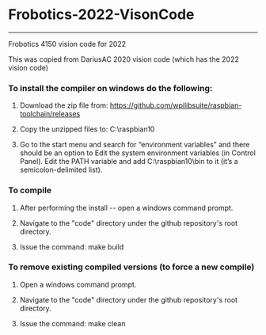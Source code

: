 # Frobotics-2022-VisonCode
---------------------------

Frobotics 4150 vision code for 2022

This was copied from DariusAC 2020 vision code (which has the 2022 vision code)

### To install the compiler on windows do the following:

1) Download the zip file from:
	https://github.com/wpilibsuite/raspbian-toolchain/releases

2) Copy the unzipped files to:
	 C:\raspbian10

3)  Go to the start menu and search for “environment variables” and there should be 
an option to Edit the system environment variables (in Control Panel). Edit 
the PATH variable and add C:\raspbian10\bin to it (it’s a semicolon-delimited list).

### To compile

1) After performing the install -- open a windows command prompt.

2) Navigate to the "code" directory under the github repository's root directory.

3) Issue the command:
	make build

### To remove existing compiled versions (to force a new compile)

1) Open a windows command prompt.

2) Navigate to the "code" directory under the github repository's root directory.

3) Issue the command:
	make clean

